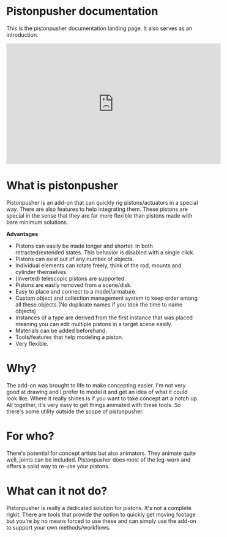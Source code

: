 # Pistonpusher documentation

This is the pistonpusher documentation landing page. It also serves as an introduction.

<iframe width="560" height="315" src="https://www.youtube.com/embed/GgV-BozwqnA" title="YouTube video player" frameborder="0" allow="accelerometer; autoplay; clipboard-write; encrypted-media; gyroscope; picture-in-picture" allowfullscreen></iframe>

# What is pistonpusher

Pistonpusher is an add-on that can quickly rig pistons/actuators in a special way. There are also features to help integrating them. These pistons are special in the sense that they are far more flexible than pistons made with bare minimum solutions.


**Advantages**  

 * Pistons can easily be made longer and shorter. In both retracted/extended states. This behavior is disabled with a single click.
 * Pistons can exist out of any number of objects.
 * Individual elements can rotate freely, think of the rod, mounts and cylinder themselves. 
 * (inverted) telescopic pistons are supported.
 * Pistons are easily removed from a scene/disk.
 * Easy to place and connect to a model/armature.
 * Custom object and collection management system to keep order among all these objects.(No duplicate names if you took the time to name objects) 
 * Instances of a type are derived from the first instance that was placed meaning you can edit multiple pistons in a target scene easily.
 * Materials can be added beforehand.
 * Tools/features that help modeling a piston.
 * Very flexible.


# Why?

The add-on was brought to life to make concepting easier. I'm not very good at drawing and I prefer to model it and get an idea of what it could look like. Where it really shines is if you want to take concept art a notch up. All together, it's very easy to get things animated with these tools. So there's some utility outside the scope of pistonpusher.



# For who?

There's potential for concept artists but also animators. They animate quite well, joints can be included. Pistonpusher does most of the leg-work and offers a solid way to re-use your pistons.


# What can it not do?

Pistonpusher is really a dedicated solution for pistons. It's not a complete rigkit. There are tools that provide the option to quickly get moving footage but you're by no means forced to use these and can simply use the add-on to support your own methods/workflows.



